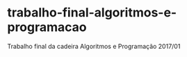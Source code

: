 # trabalho-final-algoritmos-e-programacao
Trabalho final da cadeira Algoritmos e Programação 2017/01
